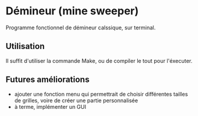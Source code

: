 # Démineur (mine sweeper)
Programme fonctionnel de démineur calssique, sur terminal.
## Utilisation
Il suffit d'utiliser la commande Make, ou de compiler le tout pour l'éxecuter.
## Futures améliorations
 - ajouter une fonction menu qui permettrait de choisir différentes tailles de grilles, voire de créer une partie personnalisée
 - à terme, implémenter un GUI
